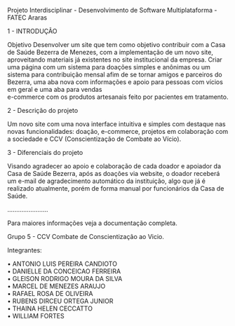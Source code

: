 

Projeto Interdisciplinar - Desenvolvimento de Software Multiplataforma - FATEC Araras

1 - INTRODUÇÃO

Objetivo
Desenvolver um site que tem como objetivo contribuir com a Casa de Saúde Bezerra de Menezes, com a implementação de um novo site, aproveitando materiais já existentes no site institucional da empresa. Criar uma página com um sistema para doações simples e anônimas ou um sistema para contribuição mensal afim de se tornar amigos e parceiros do Bezerra, uma aba nova com informações e apoio para pessoas com vícios em geral e uma aba para vendas  
e-commerce com os produtos artesanais feito por pacientes em tratamento. 

2 - Descrição do projeto

Um novo site com uma nova interface intuitiva e simples com destaque nas novas funcionalidades: doação, e-commerce, projetos em colaboração com a sociedade e CCV (Conscientização de Combate ao Vício).

3 - Diferenciais do projeto 

Visando agradecer ao apoio e colaboração de cada doador e apoiador da Casa de Saúde Bezerra, após as doações via website, o doador receberá um e-mail de agradecimento automático da instituição, algo que já é realizado atualmente, porém de forma manual por funcionários da Casa de Saúde. 

.......................

Para maiores informações veja a documentação completa.

Grupo 5 - CCV Combate de Conscientização ao Vicio.

Integrantes:

•	ANTONIO LUIS PEREIRA CANDIOTO <BR>
•	DANIELLE DA CONCEICAO FERREIRA <BR>
•	GLEISON RODRIGO MOURA DA SILVA <BR>
•	MARCEL DE MENEZES ARAUJO <BR>
•	RAFAEL ROSA DE OLIVEIRA <BR>
•	RUBENS DIRCEU ORTEGA JUNIOR <BR>
•	THAINA HELEN CECCATTO <BR>
•	WILLIAM FORTES <BR>

